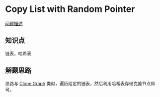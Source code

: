 # Copy List with Random Pointer

[问题描述](https://leetcode.com/problems/copy-list-with-random-pointer/)

## 知识点

链表，哈希表

## 解题思路

思路与 [Clone Graph](https://github.com/bingzhong-project/leetcode/blob/master/algorithms/clone-graph) 类似，遍历给定的链表，然后利用哈希表存储克隆节点即可。
